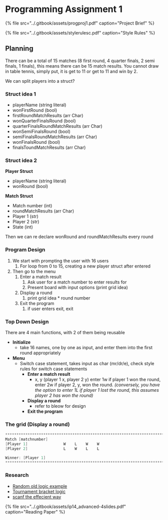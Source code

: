 # Programming Assignment 1

{% file src="../.gitbook/assets/progproj1.pdf" caption="Project Brief" %}

{% file src="../.gitbook/assets/stylerulesc.pdf" caption="Style Rules" %}

## Planning

There can be a total of 15 matches \(8 first round, 4 quarter finals, 2 semi finals, 1 finals\), this means there can be 15 match results. You cannot draw in table tennis, simply put, it is get to 11 or get to 11 and win by 2.

We can split players into a struct?

### Struct idea 1

* playerName \(string literal\)
* wonFirstRound \(bool\)
* firstRoundMatchResults \(arr Char\)
* wonQuarterFinalsRound \(bool\)
* quarterFinalsRoundMatchResults \(arr Char\)
* wonSemiFinalsRound \(bool\)
* semiFinalsRoundMatchResults \(arr Char\)
* wonFinalsRound \(bool\)
* finalsToundMatchResults \(arr Char\)

### Struct idea 2

**Player Struct**

* playerName \(string literal\)
* wonRound \(bool\)

**Match Struct**

* Match number \(int\)
* roundMatchResults \(arr Char\)
* Player 1 \(str\)
* Player 2 \(str\)
* State \(int\)

Then we can re declare wonRound and roundMatchResults every round

### Program Design

1. We start with prompting the user with 16 users
   1. For loop from 0 to 15, creating a new player struct after entered
2. Then go to the menu
   1. Enter a match result
      1. Ask user for a match number to enter results for
      2. Present board with input options \(print grid idea\)
   2. Display a round
      1. print grid idea \* round number
   3. Exit the program
      1. if user enters exit, exit

### Top Down Design

There are 4 main functions, with 2 of them being reusable

* **Initialize**
  * take 16 names, one by one as input, and enter them into the first round appropriately
* **Menu**
  * Switch case statement, takes input as char \(mr/dr/e\), check style rules for switch case statements
    * **Enter a match result**
      * x, y \(player 1 x, player 2 y\) enter 1w if player 1 won the round, enter 2w if player 2, y, won the round. _\(conversely, you have the option to enter 1L if player 1 lost the round, this assumes player 2 has won the round\)_
    * **Display a round**
      * refer to bleow for design
    * **Exit the program**

### The grid \(Display a round\)

```c
************************************************************************
Match [matchnumber]
[Player 1]                W    L    W    W            
[Player 2]                L    W    L    L

Winner: [Player 1]
************************************************************************
```

### Research

* [Random old logic example](https://cboard.cprogramming.com/cplusplus-programming/108295-table-tennis-scoring-system.html)
* [Tournament bracket logic](https://stackoverflow.com/questions/6071563/algorithms-for-tournament-brackets-ncaa-etc)
* [scanf the effecient way](https://stackoverflow.com/questions/30065675/what-does-scanf-nc-mean)

{% file src="../.gitbook/assets/ip14\_advanced-4slides.pdf" caption="Reading Paper" %}

